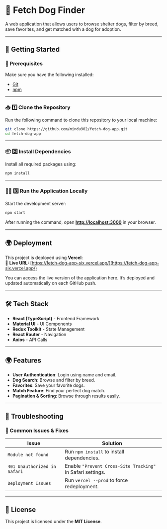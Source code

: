 
# 🐶 Fetch Dog Finder

A web application that allows users to browse shelter dogs, filter by breed, save favorites, and get matched with a dog for adoption.

---

## 🚀 Getting Started

### **🔹 Prerequisites**
Make sure you have the following installed:
- [Git](https://git-scm.com/)
- [npm](https://www.npmjs.com/) 

---

### **📥 1️⃣ Clone the Repository**
Run the following command to clone this repository to your local machine:
```bash
git clone https://github.com/mindu902/fetch-dog-app.git
cd fetch-dog-app
```

---

### **📦 2️⃣ Install Dependencies**
Install all required packages using:
```bash
npm install
```

---

### **🏃‍♂️ 3️⃣ Run the Application Locally**
Start the development server:
```bash
npm start
```
After running the command, open **[http://localhost:3000](http://localhost:3000)** in your browser.

---


## **🌍 Deployment**
This project is deployed using **Vercel**:  
🔗 **Live URL:** [https://fetch-dog-app-six.vercel.app/](https://fetch-dog-app-six.vercel.app/)

You can access the live version of the application here. It’s deployed and updated automatically on each GitHub push.

---

## **🛠 Tech Stack**
- **React (TypeScript)** - Frontend Framework
- **Material UI** - UI Components
- **Redux Toolkit** - State Management
- **React Router** - Navigation
- **Axios** - API Calls
---

## **🌍 Features**
- **User Authentication**: Login using name and email.
- **Dog Search**: Browse and filter by breed.
- **Favorites**: Save your favorite dogs.
- **Match Feature**: Find your perfect dog match.
- **Pagination & Sorting**: Browse through results easily.

---

## **🐛 Troubleshooting**
### 🔹 **Common Issues & Fixes**
| Issue | Solution |
|---|---|
| `Module not found` | Run `npm install` to install dependencies. |
| `401 Unauthorized in Safari` | Enable `"Prevent Cross-Site Tracking"` in Safari settings. |
| `Deployment Issues` | Run `vercel --prod` to force redeployment. |

---

## **📜 License**
This project is licensed under the **MIT License**.
